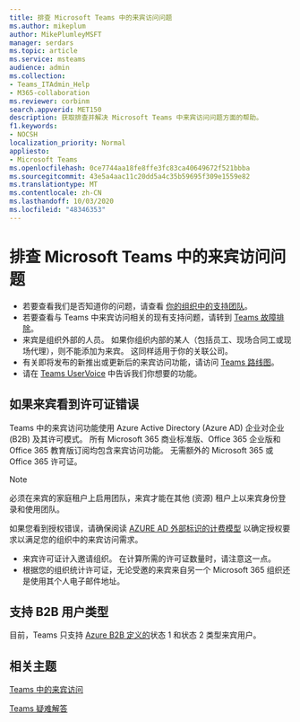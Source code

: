 ```yaml
---
title: 排查 Microsoft Teams 中的来宾访问问题
ms.author: mikeplum
author: MikePlumleyMSFT
manager: serdars
ms.topic: article
ms.service: msteams
audience: admin
ms.collection:
- Teams_ITAdmin_Help
- M365-collaboration
ms.reviewer: corbinm
search.appverid: MET150
description: 获取排查并解决 Microsoft Teams 中来宾访问问题方面的帮助。
f1.keywords:
- NOCSH
localization_priority: Normal
appliesto:
- Microsoft Teams
ms.openlocfilehash: 0ce7744aa18fe8ffe3fc83ca40649672f521bbba
ms.sourcegitcommit: 43e5a4aac11c20dd5a4c35b59695f309e1559e82
ms.translationtype: MT
ms.contentlocale: zh-CN
ms.lasthandoff: 10/03/2020
ms.locfileid: "48346353"
---
```

# <a name="troubleshoot-problems-with-guest-access-in-microsoft-teams"></a>排查 Microsoft Teams 中的来宾访问问题

- 若要查看我们是否知道你的问题，请查看 [你的组织中的支持团队](Known-issues.md)。
- 若要查看与 Teams 中来宾访问相关的现有支持问题，请转到 [Teams 故障排除](https://docs.microsoft.com/MicrosoftTeams/troubleshoot/)。
- 来宾是组织外部的人员。 如果你组织内部的某人（包括员工、现场合同工或现场代理），则不能添加为来宾。 这同样适用于你的关联公司。
- 有关即将发布的新推出或更新后的来宾访问功能，请访问 [Teams 路线图](https://aka.ms/teamsroadmap)。
- 请在 [Teams UserVoice](https://aka.ms/TeamsUserVoice) 中告诉我们你想要的功能。

## <a name="if-your-guests-are-seeing-license-errors"></a>如果来宾看到许可证错误

Teams 中的来宾访问功能使用 Azure Active Directory (Azure AD) 企业对企业 (B2B) 及其许可模式。 所有 Microsoft 365 商业标准版、Office 365 企业版和 Office 365 教育版订阅均包含来宾访问功能。 无需额外的 Microsoft 365 或 Office 365 许可证。

> [!NOTE]
> 必须在来宾的家庭租户上启用团队，来宾才能在其他 (资源) 租户上以来宾身份登录和使用团队。

如果您看到授权错误，请确保阅读 [AZURE AD 外部标识的计费模型](https://docs.microsoft.com/azure/active-directory/external-identities/external-identities-pricing) 以确定授权要求以满足您的组织中的来宾访问需求。

- 来宾许可证计入邀请组织。 在计算所需的许可证数量时，请注意这一点。
- 根据您的组织统计许可证，无论受邀的来宾来自另一个 Microsoft 365 组织还是使用其个人电子邮件地址。

## <a name="support-for-b2b-user-types"></a>支持 B2B 用户类型

目前，Teams 只支持 [Azure B2B 定义的](https://docs.microsoft.com/azure/active-directory/b2b/user-properties)状态 1 和状态 2 类型来宾用户。

## <a name="related-topics"></a>相关主题

[Teams 中的来宾访问](guest-access.md)

[Teams 疑难解答](https://docs.microsoft.com/MicrosoftTeams/troubleshoot/teams)
